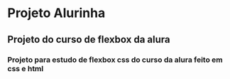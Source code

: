 # Projeto Alurinha

## Projeto do curso de flexbox da alura

### Projeto para estudo de flexbox css do curso da alura feito em css e html